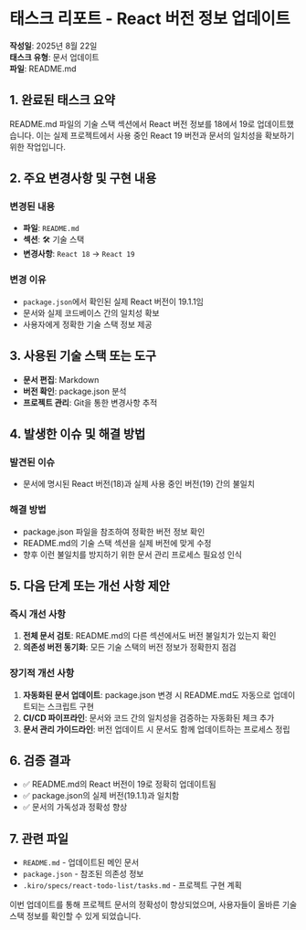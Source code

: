 # 태스크 리포트 - React 버전 정보 업데이트

**작성일**: 2025년 8월 22일  
**태스크 유형**: 문서 업데이트  
**파일**: README.md

## 1. 완료된 태스크 요약

README.md 파일의 기술 스택 섹션에서 React 버전 정보를 18에서 19로 업데이트했습니다. 이는 실제 프로젝트에서 사용 중인 React 19 버전과 문서의 일치성을 확보하기 위한 작업입니다.

## 2. 주요 변경사항 및 구현 내용

### 변경된 내용

- **파일**: `README.md`
- **섹션**: 🛠️ 기술 스택
- **변경사항**: `React 18` → `React 19`

### 변경 이유

- `package.json`에서 확인된 실제 React 버전이 19.1.1임
- 문서와 실제 코드베이스 간의 일치성 확보
- 사용자에게 정확한 기술 스택 정보 제공

## 3. 사용된 기술 스택 또는 도구

- **문서 편집**: Markdown
- **버전 확인**: package.json 분석
- **프로젝트 관리**: Git을 통한 변경사항 추적

## 4. 발생한 이슈 및 해결 방법

### 발견된 이슈

- 문서에 명시된 React 버전(18)과 실제 사용 중인 버전(19) 간의 불일치

### 해결 방법

- package.json 파일을 참조하여 정확한 버전 정보 확인
- README.md의 기술 스택 섹션을 실제 버전에 맞게 수정
- 향후 이런 불일치를 방지하기 위한 문서 관리 프로세스 필요성 인식

## 5. 다음 단계 또는 개선 사항 제안

### 즉시 개선 사항

1. **전체 문서 검토**: README.md의 다른 섹션에서도 버전 불일치가 있는지 확인
2. **의존성 버전 동기화**: 모든 기술 스택의 버전 정보가 정확한지 점검

### 장기적 개선 사항

1. **자동화된 문서 업데이트**: package.json 변경 시 README.md도 자동으로 업데이트되는 스크립트 구현
2. **CI/CD 파이프라인**: 문서와 코드 간의 일치성을 검증하는 자동화된 체크 추가
3. **문서 관리 가이드라인**: 버전 업데이트 시 문서도 함께 업데이트하는 프로세스 정립

## 6. 검증 결과

- ✅ README.md의 React 버전이 19로 정확히 업데이트됨
- ✅ package.json의 실제 버전(19.1.1)과 일치함
- ✅ 문서의 가독성과 정확성 향상

## 7. 관련 파일

- `README.md` - 업데이트된 메인 문서
- `package.json` - 참조된 의존성 정보
- `.kiro/specs/react-todo-list/tasks.md` - 프로젝트 구현 계획

이번 업데이트를 통해 프로젝트 문서의 정확성이 향상되었으며, 사용자들이 올바른 기술 스택 정보를 확인할 수 있게 되었습니다.
